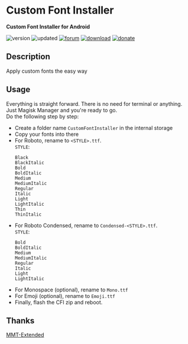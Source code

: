 # Custom Font Installer
**Custom Font Installer for Android**

![version](https://img.shields.io/badge/Version-1.1-brightgreen.svg) 
![updated](https://img.shields.io/badge/Updated-Mar_18,_2020-green.svg) 
[![forum](https://img.shields.io/badge/Forum-XDA-orange.svg)](https://forum.xda-developers.com/apps/magisk/font-headline-fonts-nongthaihoang-t3886349) 
[![download](https://img.shields.io/badge/Download-↓-yellow.svg)](https://github.com/nongthaihoang/custom_font_installer/releases)
[![donate](https://img.shields.io/badge/Donate-Paypal-blue.svg)](https://paypal.me/nongthaihoang)
 
## Description
Apply custom fonts the easy way

## Usage
Everything is straight forward. There is no need for terminal or anything. Just Magisk Manager and you're ready to go.  
Do the following step by step:
- Create a folder name ``CustomFontInstaller`` in the internal storage
- Copy your fonts into there
- For Roboto, rename to ``<STYLE>.ttf``.  
  ``STYLE``:  
  ```
  Black  
  BlackItalic  
  Bold  
  BoldItalic  
  Medium  
  MediumItalic  
  Regular  
  Italic  
  Light  
  LightItalic  
  Thin  
  ThinItalic  
  ```
- For Roboto Condensed, rename to ``Condensed-<STYLE>.ttf``.  
  ``STYLE``:
  ```
  Bold  
  BoldItalic  
  Medium  
  MediumItalic  
  Regular  
  Italic  
  Light  
  LightItalic
  ```
- For Monospace (optional), rename to ``Mono.ttf``
- For Emoji (optional), rename to ``Emoji.ttf``
- Finally, flash the CFI zip and reboot.

## Thanks
[MMT-Extended](https://github.com/Zackptg5/MMT-Extended)
